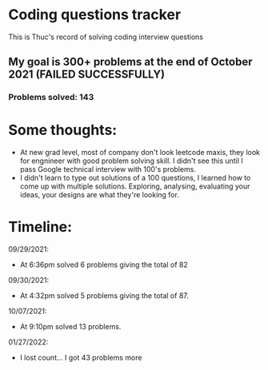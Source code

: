 # Coding questions tracker

This is Thuc's record of solving coding interview questions

## My goal is 300+ problems at the end of October 2021 (FAILED SUCCESSFULLY)
### Problems solved: 143

# Some thoughts:
- At new grad level, most of company don't look leetcode maxis, they look for engnineer with good problem solving skill. I didn't see this until I pass Google technical interview with 100's problems.
- I didn't learn to type out solutions of a 100 questions, I learned how to come up with multiple solutions. Exploring, analysing, evaluating your ideas, your designs are what they're looking for.

# Timeline:
09/29/2021:
- At 6:36pm solved 6 problems giving the total of 82

09/30/2021:
- At 4:32pm solved 5 problems giving the total of 87.

10/07/2021:
- At 9:10pm solved 13 problems.

01/27/2022:
- I lost count... I got 43 problems more
